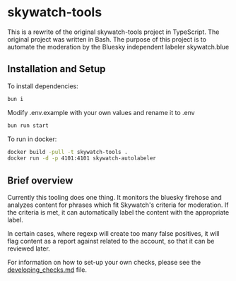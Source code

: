 # skywatch-tools

This is a rewrite of the original skywatch-tools project in TypeScript. The original project was written in Bash. The purpose of this project is to automate the moderation by the Bluesky independent labeler skywatch.blue

## Installation and Setup

To install dependencies:

```bash
bun i
```

Modify .env.example with your own values and rename it to .env

```bash
bun run start
```

To run in docker:

```bash
docker build -pull -t skywatch-tools .
docker run -d -p 4101:4101 skywatch-autolabeler
```

## Brief overview

Currently this tooling does one thing. It monitors the bluesky firehose and analyzes content for phrases which fit Skywatch's criteria for moderation. If the criteria is met, it can automatically label the content with the appropriate label.

In certain cases, where regexp will create too many false positives, it will flag content as a report against related to the account, so that it can be reviewed later.

For information on how to set-up your own checks, please see the [developing_checks.md](./src/developing_checks.md) file.
